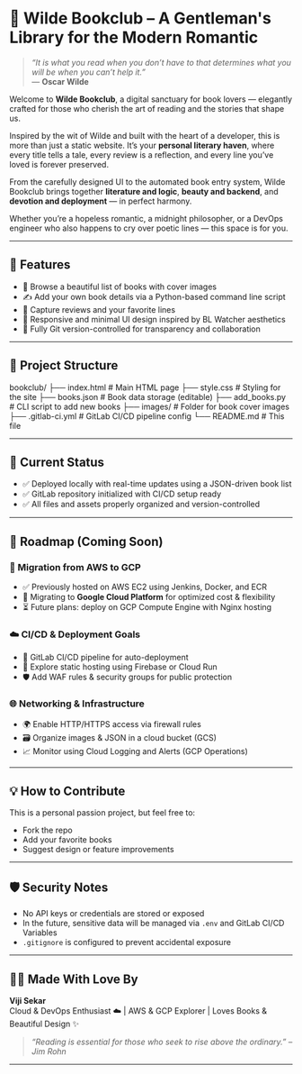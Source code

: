# 🌹 Wilde Bookclub – A Gentleman's Library for the Modern Romantic

> _“It is what you read when you don’t have to that determines what you will be when you can’t help it.”_  
> — **Oscar Wilde**

Welcome to **Wilde Bookclub**, a digital sanctuary for book lovers — elegantly crafted for those who cherish the art of reading and the stories that shape us.

Inspired by the wit of Wilde and built with the heart of a developer, this is more than just a static website. It’s your **personal literary haven**, where every title tells a tale, every review is a reflection, and every line you’ve loved is forever preserved.

From the carefully designed UI to the automated book entry system, Wilde Bookclub brings together **literature and logic**, **beauty and backend**, and **devotion and deployment** — in perfect harmony.

Whether you’re a hopeless romantic, a midnight philosopher, or a DevOps engineer who also happens to cry over poetic lines — this space is for you.

---

## 🌟 Features

- 📖 Browse a beautiful list of books with cover images
- ✍️ Add your own book details via a Python-based command line script
- 💬 Capture reviews and your favorite lines
- 🎨 Responsive and minimal UI design inspired by BL Watcher aesthetics
- 🔄 Fully Git version-controlled for transparency and collaboration

---

## 📂 Project Structure
bookclub/
├── index.html # Main HTML page
├── style.css # Styling for the site
├── books.json # Book data storage (editable)
├── add_books.py # CLI script to add new books
├── images/ # Folder for book cover images
├── .gitlab-ci.yml # GitLab CI/CD pipeline config
└── README.md # This file 

---

## 🚀 Current Status

- ✅ Deployed locally with real-time updates using a JSON-driven book list
- ✅ GitLab repository initialized with CI/CD setup ready
- ✅ All files and assets properly organized and version-controlled

---

## 🔮 Roadmap (Coming Soon)

### 🔁 Migration from AWS to GCP
- ✅ Previously hosted on AWS EC2 using Jenkins, Docker, and ECR
- 🔄 Migrating to **Google Cloud Platform** for optimized cost & flexibility
- ⏳ Future plans: deploy on GCP Compute Engine with Nginx hosting

### ☁️ CI/CD & Deployment Goals
- 🔧 GitLab CI/CD pipeline for auto-deployment
- 📡 Explore static hosting using Firebase or Cloud Run
- 🛡️ Add WAF rules & security groups for public protection

### 🌐 Networking & Infrastructure
- 🌍 Enable HTTP/HTTPS access via firewall rules
- 🗃️ Organize images & JSON in a cloud bucket (GCS)
- 📈 Monitor using Cloud Logging and Alerts (GCP Operations)

---

## 💡 How to Contribute

This is a personal passion project, but feel free to:
- Fork the repo
- Add your favorite books
- Suggest design or feature improvements

---

## 🛡️ Security Notes

- No API keys or credentials are stored or exposed
- In the future, sensitive data will be managed via `.env` and GitLab CI/CD Variables
- `.gitignore` is configured to prevent accidental exposure

---

## 🙋‍♀️ Made With Love By

**Viji Sekar**  
Cloud & DevOps Enthusiast ☁️ | AWS & GCP Explorer | Loves Books & Beautiful Design ✨

> _“Reading is essential for those who seek to rise above the ordinary.” – Jim Rohn_

---


